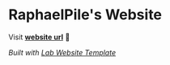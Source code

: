 
# RaphaelPile's Website

Visit **[website url](#)** 🚀

_Built with [Lab Website Template](https://greene-lab.gitbook.io/lab-website-template-docs)_

